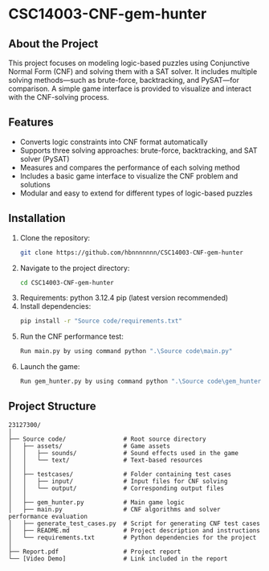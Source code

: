 # CSC14003-CNF-gem-hunter
## About the Project

This project focuses on modeling logic-based puzzles using Conjunctive Normal Form (CNF) and solving them with a SAT solver. It includes multiple solving methods—such as brute-force, backtracking, and PySAT—for comparison. A simple game interface is provided to visualize and interact with the CNF-solving process.

## Features

- Converts logic constraints into CNF format automatically
- Supports three solving approaches: brute-force, backtracking, and SAT solver (PySAT)
- Measures and compares the performance of each solving method
- Includes a basic game interface to visualize the CNF problem and solutions
- Modular and easy to extend for different types of logic-based puzzles

## Installation

1. Clone the repository:
    ```bash
    git clone https://github.com/hbnnnnnnn/CSC14003-CNF-gem-hunter
    ```
2. Navigate to the project directory:
    ```bash
    cd CSC14003-CNF-gem-hunter
    ```
3. Requirements:
    python 3.12.4
    pip (latest version recommended)
4. Install dependencies:
    ```bash
    pip install -r "Source code/requirements.txt"
    ```
5. Run the CNF performance test:
    ```bash
    Run main.py by using command python ".\Source code\main.py"
    ```
6. Launch the game:
    ```bash
    Run gem_hunter.py by using command python ".\Source code\gem_hunter.py"
    ```
## Project Structure
```
23127300/
│
├── Source code/                # Root source directory
│   ├── assets/                 # Game assets
│   │   ├── sounds/             # Sound effects used in the game
│   │   └── text/               # Text-based resources 
│   │
│   ├── testcases/              # Folder containing test cases
│   │   ├── input/              # Input files for CNF solving
│   │   └── output/             # Corresponding output files
│   │
│   ├── gem_hunter.py           # Main game logic 
│   ├── main.py                 # CNF algorithms and solver performance evaluation 
│   ├── generate_test_cases.py  # Script for generating CNF test cases
│   ├── README.md               # Project description and instructions
│   └── requirements.txt        # Python dependencies for the project
│
├── Report.pdf                  # Project report
└── [Video Demo]                # Link included in the report
```
